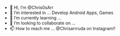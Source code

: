 - 👋 Hi, I’m @Chris0sArr
- 👀 I’m interested in ... Develop Android Apps, Games
- 🌱 I’m currently learning ...
- 💞️ I’m looking to collaborate on ...
- 📫 How to reach me ... @Chrisarrruda on Instagram!!

<!---
Chris0sArr/Chris0sArr is a ✨ special ✨ repository because its `README.md` (this file) appears on your GitHub profile.
You can click the Preview link to take a look at your changes.
--->
